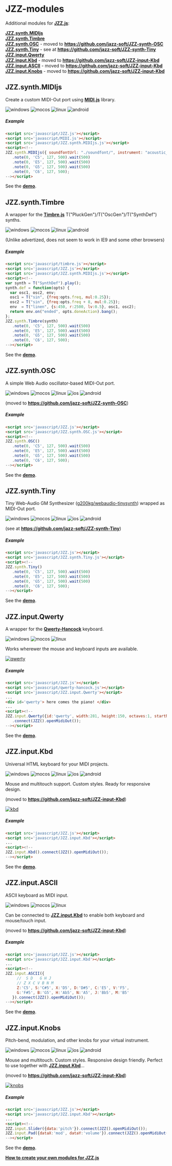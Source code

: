 # JZZ-modules

Additional modules for [**JZZ.js**](https://github.com/jazz-soft/JZZ):

[**JZZ.synth.MIDIjs**](#jzzsynthmidijs)  
[**JZZ.synth.Timbre**](#jzzsynthtimbre)  
[**JZZ.synth.OSC**](#jzzsynthosc) - moved to **https://github.com/jazz-soft/JZZ-synth-OSC**  
[**JZZ.synth.Tiny**](#jzzsynthtiny) - see at **https://github.com/jazz-soft/JZZ-synth-Tiny**  
[**JZZ.input.Qwerty**](#jzzinputqwerty)  
[**JZZ.input.Kbd**](#jzzinputkbd) - moved to **https://github.com/jazz-soft/JZZ-input-Kbd**  
[**JZZ.input.ASCII**](#jzzinputascii) - moved to **https://github.com/jazz-soft/JZZ-input-Kbd**  
[**JZZ.input.Knobs**](#jzzinputknobs) - moved to **https://github.com/jazz-soft/JZZ-input-Kbd**  

## JZZ.synth.MIDIjs

Create a custom MIDI-Out port using [**MIDI.js**](https://github.com/mudcube/MIDI.js) library.

![windows](https://jazz-soft.github.io/img/windows.jpg)
![mocos](https://jazz-soft.github.io/img/macos.jpg)
![linux](https://jazz-soft.github.io/img/linux.jpg)
![android](https://jazz-soft.github.io/img/android.jpg)

##### Example

```html
<script src='javascript/JZZ.js'></script>
<script src='javascript/MIDI.js'></script>
<script src='javascript/JZZ.synth.MIDIjs.js'></script>
<script><!--
JZZ.synth.MIDIjs({ soundfontUrl: "./soundfont/", instrument: "acoustic_grand_piano" })
   .note(0, 'C5', 127, 500).wait(500)
   .note(0, 'E5', 127, 500).wait(500)
   .note(0, 'G5', 127, 500).wait(500)
   .note(0, 'C6', 127, 500);
--></script>
```

See the [**demo**](https://jazz-soft.github.io/modules/midijs).

## JZZ.synth.Timbre

A wrapper for the [**Timbre.js**](https://github.com/mohayonao/timbre.js) T("PluckGen")/T("OscGen")/T("SynthDef") synths.

![windows](https://jazz-soft.github.io/img/windows.jpg)
![mocos](https://jazz-soft.github.io/img/macos.jpg)
![linux](https://jazz-soft.github.io/img/linux.jpg)
![android](https://jazz-soft.github.io/img/android.jpg)

(Unlike advertized, does not seem to work in IE9 and some other browsers)

##### Example

```html
<script src='javascript/timbre.js'></script>
<script src='javascript/JZZ.js'></script>
<script src='javascript/JZZ.synth.MIDIjs.js'></script>
<script><!--
var synth = T("SynthDef").play();
synth.def = function(opts) {
  var osc1, osc2, env;
  osc1 = T("sin", {freq:opts.freq, mul:0.25});
  osc2 = T("sin", {freq:opts.freq + 8, mul:0.25});
  env  = T("linen", {s:450, r:2500, lv:0.5}, osc1, osc2);
  return env.on("ended", opts.doneAction).bang();
};
JZZ.synth.Timbre(synth)
   .note(0, 'C5', 127, 500).wait(500)
   .note(0, 'E5', 127, 500).wait(500)
   .note(0, 'G5', 127, 500).wait(500)
   .note(0, 'C6', 127, 500);
--></script>
```

See the [**demo**](https://jazz-soft.github.io/modules/timbre).

## JZZ.synth.OSC

A simple Web Audio oscillator-based MIDI-Out port.

![windows](https://jazz-soft.github.io/img/windows.jpg)
![mocos](https://jazz-soft.github.io/img/macos.jpg)
![linux](https://jazz-soft.github.io/img/linux.jpg)
![ios](https://jazz-soft.github.io/img/ios.jpg)
![android](https://jazz-soft.github.io/img/android.jpg)

(moved to **https://github.com/jazz-soft/JZZ-synth-OSC**)

##### Example

```html
<script src='javascript/JZZ.js'></script>
<script src='javascript/JZZ.synth.OSC.js'></script>
<script><!--
JZZ.synth.OSC()
   .note(0, 'C5', 127, 500).wait(500)
   .note(0, 'E5', 127, 500).wait(500)
   .note(0, 'G5', 127, 500).wait(500)
   .note(0, 'C6', 127, 500);
--></script>
```

See the [**demo**](https://jazz-soft.github.io/modules/osc).

## JZZ.synth.Tiny

Tiny Web-Audio GM Synthesizer 
([g200kg/webaudio-tinysynth](https://github.com/g200kg/webaudio-tinysynth))
wrapped as MIDI-Out port.

![windows](https://jazz-soft.github.io/img/windows.jpg)
![mocos](https://jazz-soft.github.io/img/macos.jpg)
![linux](https://jazz-soft.github.io/img/linux.jpg)
![ios](https://jazz-soft.github.io/img/ios.jpg)
![android](https://jazz-soft.github.io/img/android.jpg)

(see at **https://github.com/jazz-soft/JZZ-synth-Tiny**)

##### Example

```html
<script src='javascript/JZZ.js'></script>
<script src='javascript/JZZ.synth.Tiny.js'></script>
<script><!--
JZZ.synth.Tiny()
   .note(0, 'C5', 127, 500).wait(500)
   .note(0, 'E5', 127, 500).wait(500)
   .note(0, 'G5', 127, 500).wait(500)
   .note(0, 'C6', 127, 500);
--></script>
```

See the [**demo**](https://jazz-soft.github.io/modules/tiny).

## JZZ.input.Qwerty

A wrapper for the [**Qwerty-Hancock**](https://github.com/stuartmemo/qwerty-hancock) keyboard.

![windows](https://jazz-soft.github.io/img/windows.jpg)
![mocos](https://jazz-soft.github.io/img/macos.jpg)
![linux](https://jazz-soft.github.io/img/linux.jpg)

Works wherewer the mouse and keyboard inputs are available.

[![qwerty](https://jazz-soft.github.io/img/qwerty.png)](https://jazz-soft.github.io/modules/qwerty)

##### Example

```html
<script src='javascript/JZZ.js'></script>
<script src='javascript/qwerty-hancock.js'></script>
<script src='javascript/JZZ.input.Qwerty'></script>
...
<div id='qwerty'> here comes the piano! </div>
...
<script><!--
JZZ.input.Qwerty({id:'qwerty', width:281, height:150, octaves:1, startNote:'C4'})
   .connect(JZZ().openMidiOut());
--></script>
```

See the [**demo**](https://jazz-soft.github.io/modules/qwerty).

## JZZ.input.Kbd

Universal HTML keyboard for your MIDI projects.

![windows](https://jazz-soft.github.io/img/windows.jpg)
![mocos](https://jazz-soft.github.io/img/macos.jpg)
![linux](https://jazz-soft.github.io/img/linux.jpg)
![ios](https://jazz-soft.github.io/img/ios.jpg)
![android](https://jazz-soft.github.io/img/android.jpg)

Mouse and multitouch support.
Custom styles.
Ready for responsive design.

(moved to **https://github.com/jazz-soft/JZZ-input-Kbd**)

[![kbd](https://jazz-soft.github.io/img/kbds.png)](https://jazz-soft.github.io/modules/kbd)

##### Example

```html
<script src='javascript/JZZ.js'></script>
<script src='javascript/JZZ.input.Kbd'></script>
...
<script><!--
JZZ.input.Kbd().connect(JZZ().openMidiOut());
--></script>
```

See the [**demo**](https://jazz-soft.github.io/modules/kbd).

## JZZ.input.ASCII

ASCII keyboard as MIDI input.

![windows](https://jazz-soft.github.io/img/windows.jpg)
![mocos](https://jazz-soft.github.io/img/macos.jpg)
![linux](https://jazz-soft.github.io/img/linux.jpg)

Can be connected to [**JZZ.input.Kbd**](#jzzinputkbd) to enable both keyboard and mouse/touch input.

(moved to **https://github.com/jazz-soft/JZZ-input-Kbd**)

##### Example

```html
<script src='javascript/JZZ.js'></script>
<script src='javascript/JZZ.input.Kbd'></script>
...
<script><!--
JZZ.input.ASCII({
     //  S D   G H J
     // Z X C V B N M
     Z:'C5', S:'C#5', X:'D5', D:'D#5', C:'E5', V:'F5',
     G:'F#5', B:'G5', H:'Ab5', N:'A5', J:'Bb5', M:'B5'
   }).connect(JZZ().openMidiOut());
--></script>
```

See the [**demo**](https://jazz-soft.github.io/modules/ascii).

## JZZ.input.Knobs

Pitch-bend, modulation, and other knobs for your virtual instrument.

![windows](https://jazz-soft.github.io/img/windows.jpg)
![mocos](https://jazz-soft.github.io/img/macos.jpg)
![linux](https://jazz-soft.github.io/img/linux.jpg)
![ios](https://jazz-soft.github.io/img/ios.jpg)
![android](https://jazz-soft.github.io/img/android.jpg)

Mouse and multitouch.
Custom styles.
Responsive design friendly.
Perfect to use together with [**JZZ.input.Kbd**](#jzzinputkbd)...

(moved to **https://github.com/jazz-soft/JZZ-input-Kbd**)

[![knobs](https://jazz-soft.github.io/img/knobs.png)](https://jazz-soft.github.io/modules/knobs)

##### Example

```html
<script src='javascript/JZZ.js'></script>
<script src='javascript/JZZ.input.Kbd'></script>
...
<script><!--
JZZ.input.Slider({data:'pitch'}).connect(JZZ().openMidiOut());
JZZ.input.Pad({dataX:'mod', dataY:'volume'}).connect(JZZ().openMidiOut());
--></script>
```

See the [**demo**](https://jazz-soft.github.io/modules/knobs).

[**How to create your own modules for JZZ.js**](https://jazz-soft.net/doc/JZZ/modules.html)
